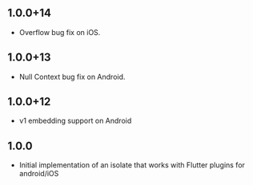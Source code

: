 ## 1.0.0+14

* Overflow bug fix on iOS.

## 1.0.0+13

* Null Context bug fix on Android.

## 1.0.0+12

* v1 embedding support on Android

## 1.0.0

* Initial implementation of an isolate that works with Flutter plugins for android/iOS
